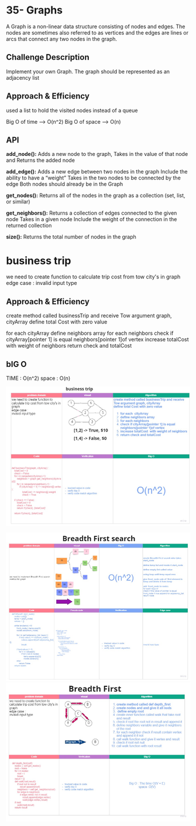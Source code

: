 # 35- Graphs
A Graph is a non-linear data structure consisting of nodes and edges. The nodes are sometimes also referred to as vertices and the edges are lines or arcs that connect any two nodes in the graph.

## Challenge Description
Implement your own Graph. The graph should be represented as an adjacency list

## Approach & Efficiency

used a list to hold the visited nodes instead of a queue

Big O of time --> O(n^2)
Big O of space --> O(n)

## API

**add_node():**
Adds a new node to the graph, Takes in the value of that node and Returns the added node

**add_edge():**
Adds a new edge between two nodes in the graph
Include the ability to have a “weight”
Takes in the two nodes to be connected by the edge
Both nodes should already be in the Graph

**get_nodes():**
Returns all of the nodes in the graph as a collection (set, list, or similar)

**get_neighbors():**
Returns a collection of edges connected to the given node
Takes in a given node
Include the weight of the connection in the returned collection

**size():**
Returns the total number of nodes in the graph

# business trip
we need to create function to calculate trip cost from tow city's in graph
edge case :
invalid input type

## Approach & Efficiency
create method called businessTrip and receive Tow argument graph, cityArray
define total Cost with zero value

for each  cityArray
define neighbors array
for each neighbors
check if cityArray[pointer 1] is equal  neighbors[pointer 1]of vertex
increase totalCost  with weight of neighbors
return check and totalCost

## bIG O
TIME : O(n^2)
space : O(n)


![business](../../assets/business.jpg)


![bfs](../../assets/bfs.jpg)
![bfs](../../assets/gdf.jpg)
